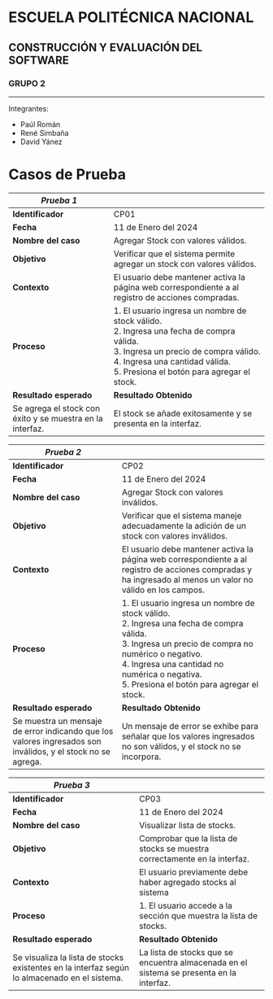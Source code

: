 # ESCUELA POLITÉCNICA NACIONAL

## CONSTRUCCIÓN Y EVALUACIÓN DEL SOFTWARE 


### GRUPO 2
---
Integrantes:

- Paúl Román
- René Simbaña
- David Yánez

# Casos de Prueba

|***Prueba 1***||
|-|-|
|**Identificador**|CP01|
|**Fecha**|11 de Enero del 2024|
|**Nombre del caso**|Agregar Stock con valores válidos.|
|**Objetivo**|Verificar que el sistema permite agregar un stock con valores válidos.|
|**Contexto**|El usuario debe mantener activa la página web correspondiente a al registro de acciones compradas.|
|**Proceso**|1. El usuario ingresa un nombre de stock válido. <br/> 2. Ingresa una fecha de compra válida. <br/> 3. Ingresa un precio de compra válido. <br/> 4. Ingresa una cantidad válida. <br/> 5. Presiona el botón para agregar el stock.|
|**Resultado esperado**|**Resultado Obtenido**|
|Se agrega el stock con éxito y se muestra en la interfaz.|El stock se añade exitosamente y se presenta en la interfaz.|

|***Prueba 2***||
|-|-|
|**Identificador**|CP02|
|**Fecha**|11 de Enero del 2024|
|**Nombre del caso**|Agregar Stock con valores inválidos.|
|**Objetivo**|Verificar que el sistema maneje adecuadamente la adición de un stock con valores inválidos.|
|**Contexto**|El usuario debe mantener activa la página web correspondiente a al registro de acciones compradas y ha ingresado al menos un valor no válido en los campos.|
|**Proceso**|1. El usuario ingresa un nombre de stock válido. <br/> 2. Ingresa una fecha de compra válida. <br/> 3. Ingresa un precio de compra no numérico o negativo. <br/> 4. Ingresa una cantidad no numérica o negativa. <br/> 5. Presiona el botón para agregar el stock.|
|**Resultado esperado**|**Resultado Obtenido**|
|Se muestra un mensaje de error indicando que los valores ingresados son inválidos, y el stock no se agrega.|Un mensaje de error se exhibe para señalar que los valores ingresados no son válidos, y el stock no se incorpora.|

|***Prueba 3***||
|-|-|
|**Identificador**|CP03|
|**Fecha**|11 de Enero del 2024|
|**Nombre del caso**|Visualizar lista de stocks.|
|**Objetivo**|Comprobar que la lista de stocks se muestra correctamente en la interfaz.|
|**Contexto**|El usuario previamente debe haber agregado stocks al sistema|
|**Proceso**|1. El usuario accede a la sección que muestra la lista de stocks.|
|**Resultado esperado**|**Resultado Obtenido**|
|Se visualiza la lista de stocks existentes en la interfaz según lo almacenado en el sistema.| La lista de stocks que se encuentra almacenada en el sistema se presenta en la interfaz.|
